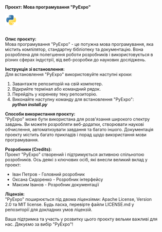 **Проєкт: Мова програмування "PyExpo"** <p align="left"><a href="https://www.python.org" target="_blank" rel="noreferrer"><img src="https://raw.githubusercontent.com/devicons/devicon/master/icons/python/python-original.svg" alt="python" width="40" height="40"/></a></p> 
<br>
**Опис проєкту:**<br>
Мова програмування "PyExpo" - це потужна мова програмування, яка містить компілятор, стандартну бібліотеку та документацію. Вона розроблена для полегшення роботи розробників і використовується в різних сферах індустрії, від веб-розробки до наукових досліджень.

**Інструкція зі встановлення:**<br>
Для встановлення "PyExpo" використовуйте наступні кроки:<br>
  1) Завантажте репозиторій на свій компютер.<br>
  2) Відкрийте термінал або командний рядок.<br>
  3) Перейдіть у кореневу теку репозиторію.<br>
  4) Виконайте наступну команду для встановлення "PyExpo":<br>
***python install.py***<br>

**Способи використання проєкту:**<br>
"PyExpo" може бути використана для розв'язання широкого спектру завдань. Ви можете розробляти веб-додатки, створювати наукові обчислення, автоматизувати завдання та багато іншого. Документація проекту містить багато прикладів і порад щодо використання мови програмування.<br>

**Розробники (Credits):** <br>
Проект "PyExpo" створений і підтримується активною спільнотою розробників. Ось деякі з ключових осіб, які внесли великий вклад у проект:

- Іван Петров - Головний розробник<br>
- Оксана Сидоренко - Розробник інтерфейсу<br>
- Максим Іванов - Розробник документації<br>

**Ліцензія:**<br>
"PyExpo" поширюється під двома ліцензіями: Apache License, Version 2.0 та MIT license. Будь ласка, перевірте файли LICENSE.md у репозиторії для докладних умов ліцензій.

Ваша підтримка та участь у розвитку цього проєкту вельми важливі для нас. Дякуємо за вибір "PyExpo"!

